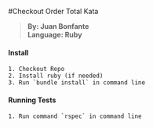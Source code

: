 #Checkout Order Total Kata

>**By: Juan Bonfante**     
 **Language: Ruby**

#### Install
    1. Checkout Repo
    2. Install ruby (if needed)
    3. Run `bundle install` in command line

#### Running Tests
    1. Run command `rspec` in command line
